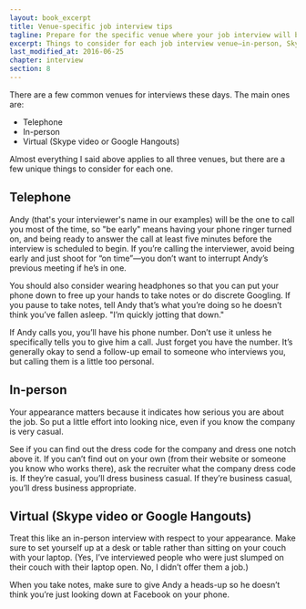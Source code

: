 ```yaml
---
layout: book_excerpt
title: Venue-specific job interview tips
tagline: Prepare for the specific venue where your job interview will be
excerpt: Things to consider for each job interview venue—in-person, Skype, or phone call.
last_modified_at: 2016-06-25
chapter: interview
section: 8
---
```


There are a few common venues for interviews these days. The main ones are:

* Telephone
* In-person
* Virtual (Skype video or Google Hangouts)

Almost everything I said above applies to all three venues, but there are a few unique things to consider for each one.

## Telephone

Andy (that's your interviewer's name in our examples) will be the one to call you most of the time, so "be early" means having your phone ringer turned on, and being ready to answer the call at least five minutes before the interview is scheduled to begin. If you’re calling the interviewer, avoid being early and just shoot for “on time”—you don’t want to interrupt Andy’s previous meeting if he’s in one.

You should also consider wearing headphones so that you can put your phone down to free up your hands to take notes or do discrete Googling. If you pause to take notes, tell Andy that’s what you’re doing so he doesn’t think you’ve fallen asleep. "I’m quickly jotting that down." 

If Andy calls you, you’ll have his phone number. Don’t use it unless he specifically tells you to give him a call. Just forget you have the number. It’s generally okay to send a follow-up email to someone who interviews you, but calling them is a little too personal.

## In-person

Your appearance matters because it indicates how serious you are about the job. So put a little effort into looking nice, even if you know the company is very casual.

See if you can find out the dress code for the company and dress one notch above it. If you can’t find out on your own (from their website or someone you know who works there), ask the recruiter what the company dress code is. If they’re casual, you’ll dress business casual. If they’re business casual, you’ll dress business appropriate.

## Virtual (Skype video or Google Hangouts)

Treat this like an in-person interview with respect to your appearance. Make sure to set yourself up at a desk or table rather than sitting on your couch with your laptop. (Yes, I’ve interviewed people who were just slumped on their couch with their laptop open. No, I didn’t offer them a job.)

When you take notes, make sure to give Andy a heads-up so he doesn’t think you’re just looking down at Facebook on your phone.
